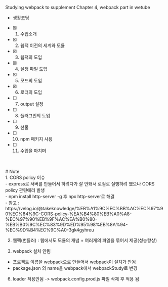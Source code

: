 Studying webpack to supplement Chapter 4, webpack part in wetube
- 생활코딩

- [x] 1. 수업소개
- [x] 2. 웹팩 이전의 세계와 모듈
- [x] 3. 웹팩의 도입
- [x] 4. 설정 파일 도입
- [x] 5. 모드의 도입
- [x] 6. 로더의 도입
- [ ] 7. output 설정
- [ ] 8. 플러그인의 도입
- [ ] 9. 선물
- [ ] 10. npm 패키지 사용
- [ ] 11. 수업을 마치며
<br>
<br>
# Note<br>
1. CORS policy 이슈<br>
- express로 서버를 만들어서 하려다가 잘 안돼서 로컬로 실행하려 했으나 CORS policy 관련에러 발생<br>
- npm install http-server -g 후 npx http-server로 해결<br>
- 참고 : https://velog.io/@takeknowledge/%EB%A1%9C%EC%BB%AC%EC%97%90%EC%84%9C-CORS-policy-%EA%B4%80%EB%A0%A8-%EC%97%90%EB%9F%AC%EA%B0%80-%EB%B0%9C%EC%83%9D%ED%95%98%EB%8A%94-%EC%9D%B4%EC%9C%A0-3gk4gyhreu

2. 웹팩(번들러) : 웹에서도 모듈의 개념 + 여러개의 파일을 묶어서 제공(성능향상)

3. webpack 설치 안됨
- 프로젝트 이름을 webpack으로 만들어서 webpack이 설치가 안됨
- package.json 의 name을 webpack에서 webpackStudy로 변경

6. loader 적용안됨 -> webpack.config.prod.js 파일 삭제 후 적용 됨